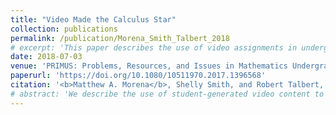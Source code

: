 ```yaml
---
title: "Video Made the Calculus Star"
collection: publications
permalink: /publication/Morena_Smith_Talbert_2018
# excerpt: 'This paper describes the use of video assignments in undergraduate mathematics courses.'
date: 2018-07-03
venue: 'PRIMUS: Problems, Resources, and Issues in Mathematics Undergraduate Studies'
paperurl: 'https://doi.org/10.1080/10511970.2017.1396568'
citation: '<b>Matthew A. Morena</b>, Shelly Smith, and Robert Talbert, <a href="https://doi.org/10.1080/10511970.2017.1396568" style="color:#0000FF;">Video Made the Calculus Star</a>, <i>PRIMUS</i> 29(1), pp. 43-55 (2018).'
# abstract: 'We describe the use of student-generated video content to assess students' engagement with, and understanding of, problem-solving skills. In this framework, students are tasked with using technology to create videos that show them working through, and explaining solutions to, challenging calculus exercises. The videos are then posted online, accessible only to the students and instructors in the class. Such video assignments align with what recent studies have identified as effective homework practices. Indeed, results from student surveys suggest that a significantly higher level of self-regulated learning takes place in creating these videos than in completing traditional written or online homework.'
---
```

<!-- Abstract: We describe the use of student-generated video content to assess students' engagement with, and understanding of, problem-solving skills. In this framework, students are tasked with using technology to create videos that show them working through, and explaining solutions to, challenging calculus exercises. The videos are then posted online, accessible only to the students and instructors in the class. Such video assignments align with what recent studies have identified as effective homework practices. Indeed, results from student surveys suggest that a significantly higher level of self-regulated learning takes place in creating these videos than in completing traditional written or online homework. -->
